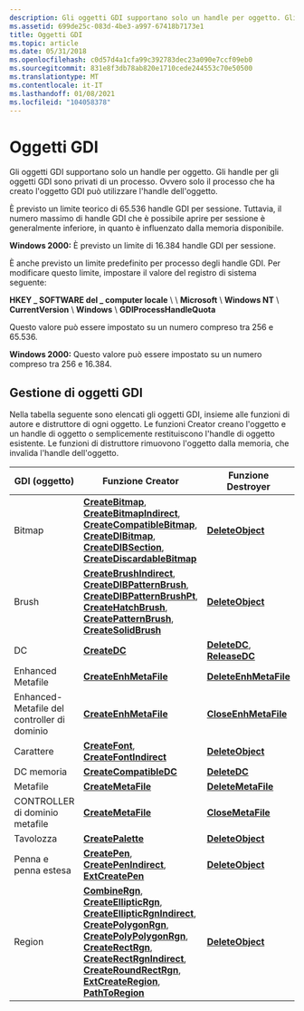 ```yaml
---
description: Gli oggetti GDI supportano solo un handle per oggetto. Gli handle per gli oggetti GDI sono privati di un processo. Ovvero solo il processo che ha creato l'oggetto GDI può utilizzare l'handle dell'oggetto.
ms.assetid: 699de25c-083d-4be3-a997-67418b7173e1
title: Oggetti GDI
ms.topic: article
ms.date: 05/31/2018
ms.openlocfilehash: c0d57d4a1cfa99c392783dec23a090e7ccf09eb0
ms.sourcegitcommit: 831e8f3db78ab820e1710cede244553c70e50500
ms.translationtype: MT
ms.contentlocale: it-IT
ms.lasthandoff: 01/08/2021
ms.locfileid: "104058378"
---
```

# <a name="gdi-objects"></a>Oggetti GDI

Gli oggetti GDI supportano solo un handle per oggetto. Gli handle per gli oggetti GDI sono privati di un processo. Ovvero solo il processo che ha creato l'oggetto GDI può utilizzare l'handle dell'oggetto.

È previsto un limite teorico di 65.536 handle GDI per sessione. Tuttavia, il numero massimo di handle GDI che è possibile aprire per sessione è generalmente inferiore, in quanto è influenzato dalla memoria disponibile.

**Windows 2000:** È previsto un limite di 16.384 handle GDI per sessione.

È anche previsto un limite predefinito per processo degli handle GDI. Per modificare questo limite, impostare il valore del registro di sistema seguente:

**HKEY \_ SOFTWARE del \_ computer locale** \\  \\ **Microsoft** \\ **Windows NT** \\ **CurrentVersion** \\ **Windows** \\ **GDIProcessHandleQuota**

Questo valore può essere impostato su un numero compreso tra 256 e 65.536.

**Windows 2000:** Questo valore può essere impostato su un numero compreso tra 256 e 16.384.

## <a name="managing-gdi-objects"></a>Gestione di oggetti GDI

Nella tabella seguente sono elencati gli oggetti GDI, insieme alle funzioni di autore e distruttore di ogni oggetto. Le funzioni Creator creano l'oggetto e un handle di oggetto o semplicemente restituiscono l'handle di oggetto esistente. Le funzioni di distruttore rimuovono l'oggetto dalla memoria, che invalida l'handle dell'oggetto.



| GDI (oggetto)           | Funzione Creator                                                                                                                                                                                                                                                                                                                                                                                                                                                                         | Funzione Destroyer                                           |
|----------------------|------------------------------------------------------------------------------------------------------------------------------------------------------------------------------------------------------------------------------------------------------------------------------------------------------------------------------------------------------------------------------------------------------------------------------------------------------------------------------------------|--------------------------------------------------------------|
| Bitmap               | [**CreateBitmap**](/windows/desktop/api/wingdi/nf-wingdi-createbitmap), [**CreateBitmapIndirect**](/windows/desktop/api/wingdi/nf-wingdi-createbitmapindirect), [**CreateCompatibleBitmap**](/windows/desktop/api/wingdi/nf-wingdi-createcompatiblebitmap), [**CreateDIBitmap**](/windows/desktop/api/wingdi/nf-wingdi-createdibitmap), [**CreateDIBSection**](/windows/desktop/api/wingdi/nf-wingdi-createdibsection), [**CreateDiscardableBitmap**](/windows/desktop/api/wingdi/nf-wingdi-creatediscardablebitmap)                                                                                                                                                                                 | [**DeleteObject**](/windows/desktop/api/wingdi/nf-wingdi-deleteobject)                         |
| Brush                | [**CreateBrushIndirect**](/windows/desktop/api/wingdi/nf-wingdi-createbrushindirect), [**CreateDIBPatternBrush**](/windows/desktop/api/wingdi/nf-wingdi-createdibpatternbrush), [**CreateDIBPatternBrushPt**](/windows/desktop/api/wingdi/nf-wingdi-createdibpatternbrushpt), [**CreateHatchBrush**](/windows/desktop/api/wingdi/nf-wingdi-createhatchbrush), [**CreatePatternBrush**](/windows/desktop/api/wingdi/nf-wingdi-createpatternbrush), [**CreateSolidBrush**](/windows/desktop/api/wingdi/nf-wingdi-createsolidbrush)                                                                                                                                                                     | [**DeleteObject**](/windows/desktop/api/wingdi/nf-wingdi-deleteobject)                         |
| DC                   | [**CreateDC**](/windows/desktop/api/wingdi/nf-wingdi-createdca)                                                                                                                                                                                                                                                                                                                                                                                                                                                             | [**DeleteDC**](/windows/desktop/api/wingdi/nf-wingdi-deletedc), [ **ReleaseDC**](/windows/desktop/api/winuser/nf-winuser-releasedc) |
| Enhanced Metafile    | [**CreateEnhMetaFile**](/windows/desktop/api/wingdi/nf-wingdi-createenhmetafilea)                                                                                                                                                                                                                                                                                                                                                                                                                                           | [**DeleteEnhMetaFile**](/windows/desktop/api/wingdi/nf-wingdi-deleteenhmetafile)               |
| Enhanced-Metafile del controller di dominio | [**CreateEnhMetaFile**](/windows/desktop/api/wingdi/nf-wingdi-createenhmetafilea)                                                                                                                                                                                                                                                                                                                                                                                                                                           | [**CloseEnhMetaFile**](/windows/desktop/api/wingdi/nf-wingdi-closeenhmetafile)                 |
| Carattere                 | [**CreateFont**](/windows/desktop/api/wingdi/nf-wingdi-createfonta), [ **CreateFontIndirect**](/windows/desktop/api/wingdi/nf-wingdi-createfontindirecta)                                                                                                                                                                                                                                                                                                                                                                                                       | [**DeleteObject**](/windows/desktop/api/wingdi/nf-wingdi-deleteobject)                         |
| DC memoria            | [**CreateCompatibleDC**](/windows/desktop/api/wingdi/nf-wingdi-createcompatibledc)                                                                                                                                                                                                                                                                                                                                                                                                                                         | [**DeleteDC**](/windows/desktop/api/wingdi/nf-wingdi-deletedc)                                 |
| Metafile             | [**CreateMetaFile**](/windows/desktop/api/wingdi/nf-wingdi-createmetafilea)                                                                                                                                                                                                                                                                                                                                                                                                                                                 | [**DeleteMetaFile**](/windows/desktop/api/wingdi/nf-wingdi-deletemetafile)                     |
| CONTROLLER di dominio metafile          | [**CreateMetaFile**](/windows/desktop/api/wingdi/nf-wingdi-createmetafilea)                                                                                                                                                                                                                                                                                                                                                                                                                                                 | [**CloseMetaFile**](/windows/desktop/api/wingdi/nf-wingdi-closemetafile)                       |
| Tavolozza              | [**CreatePalette**](/windows/desktop/api/wingdi/nf-wingdi-createpalette)                                                                                                                                                                                                                                                                                                                                                                                                                                                   | [**DeleteObject**](/windows/desktop/api/wingdi/nf-wingdi-deleteobject)                         |
| Penna e penna estesa | [**CreatePen**](/windows/desktop/api/wingdi/nf-wingdi-createpen), [**CreatePenIndirect**](/windows/desktop/api/wingdi/nf-wingdi-createpenindirect), [**ExtCreatePen**](/windows/desktop/api/wingdi/nf-wingdi-extcreatepen)                                                                                                                                                                                                                                                                                                                                                                     | [**DeleteObject**](/windows/desktop/api/wingdi/nf-wingdi-deleteobject)                         |
| Region               | [**CombineRgn**](/windows/desktop/api/wingdi/nf-wingdi-combinergn), [**CreateEllipticRgn**](/windows/desktop/api/wingdi/nf-wingdi-createellipticrgn), [**CreateEllipticRgnIndirect**](/windows/desktop/api/wingdi/nf-wingdi-createellipticrgnindirect), [**CreatePolygonRgn**](/windows/desktop/api/wingdi/nf-wingdi-createpolygonrgn), [**CreatePolyPolygonRgn**](/windows/desktop/api/wingdi/nf-wingdi-createpolypolygonrgn), [**CreateRectRgn**](/windows/desktop/api/wingdi/nf-wingdi-createrectrgn), [**CreateRectRgnIndirect**](/windows/desktop/api/wingdi/nf-wingdi-createrectrgnindirect), [**CreateRoundRectRgn**](/windows/desktop/api/wingdi/nf-wingdi-createroundrectrgn), [**ExtCreateRegion**](/windows/desktop/api/wingdi/nf-wingdi-extcreateregion), [**PathToRegion**](/windows/desktop/api/wingdi/nf-wingdi-pathtoregion) | [**DeleteObject**](/windows/desktop/api/wingdi/nf-wingdi-deleteobject)                         |



 

 

 
